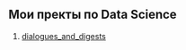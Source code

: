 ## Мои пректы по Data Science

1. [dialogues_and_digests]([https://daniilshat.ru/](https://github.com/VitalyGy/dialogues_and_digests))
